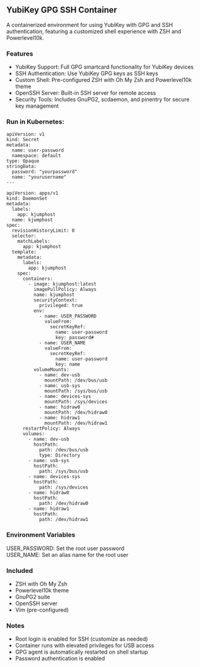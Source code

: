 ## YubiKey GPG SSH Container
A containerized environment for using YubiKey with GPG and SSH authentication, featuring a customized shell experience with ZSH and Powerlevel10k.

### Features
* YubiKey Support: Full GPG smartcard functionality for YubiKey devices
* SSH Authentication: Use YubiKey GPG keys as SSH keys
* Custom Shell: Pre-configured ZSH with Oh My Zsh and Powerlevel10k theme
* OpenSSH Server: Built-in SSH server for remote access
* Security Tools: Includes GnuPG2, scdaemon, and pinentry for secure key management


### Run in Kubernetes:

```
apiVersion: v1
kind: Secret
metadata:
  name: user-password
  namespace: default
type: Opaque
stringData:
  password: "yourpassword"
  name: "yourusername"
---

apiVersion: apps/v1
kind: DaemonSet
metadata:
  labels:
    app: kjumphost
  name: kjumphost
spec:
  revisionHistoryLimit: 0
  selector:
    matchLabels:
      app: kjumphost
  template:
    metadata:
      labels:
        app: kjumphost
    spec:
      containers:
        - image: kjumphost:latest
          imagePullPolicy: Always
          name: kjumphost
          securityContext:
            privileged: true
          env:
            - name: USER_PASSWORD
              valueFrom:
                secretKeyRef:
                  name: user-password
                  key: password#
            - name: USER_NAME
              valueFrom:
                secretKeyRef:
                  name: user-password
                  key: name
          volumeMounts:
            - name: dev-usb
              mountPath: /dev/bus/usb
            - name: usb-sys
              mountPath: /sys/bus/usb
            - name: devices-sys
              mountPath: /sys/devices
            - name: hidraw0
              mountPath: /dev/hidraw0
            - name: hidraw1
              mountPath: /dev/hidraw1
      restartPolicy: Always
      volumes:
        - name: dev-usb
          hostPath:
            path: /dev/bus/usb
            type: Directory
        - name: usb-sys
          hostPath:
            path: /sys/bus/usb
        - name: devices-sys
          hostPath:
            path: /sys/devices
        - name: hidraw0
          hostPath:
            path: /dev/hidraw0
        - name: hidraw1
          hostPath:
            path: /dev/hidraw1

```

### Environment Variables
USER_PASSWORD: Set the root user password  
USER_NAME: Set an alias name for the root user

### Included

* ZSH with Oh My Zsh
* Powerlevel10k theme
* GnuPG2 suite
* OpenSSH server
* Vim (pre-configured)


### Notes

- Root login is enabled for SSH (customize as needed)
- Container runs with elevated privileges for USB access
- GPG agent is automatically restarted on shell startup
- Password authentication is enabled
